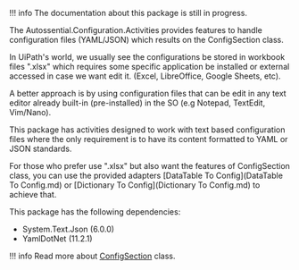 !!! info
    The documentation about this package is still in progress.

The Autossential.Configuration.Activities provides features to handle configuration files (YAML/JSON) which results on the ConfigSection class.

In UiPath's world, we usually see the configurations be stored in workbook files ".xlsx" which requires some specific application be installed or external accessed in case we want edit it. (Excel, LibreOffice, Google Sheets, etc).

A better approach is by using configuration files that can be edit in any text editor already built-in (pre-installed) in the SO (e.g Notepad, TextEdit, Vim/Nano).

This package has activities designed to work with text based configuration files where the only requirement is to have its content formatted to YAML or JSON standards.

For those who prefer use ".xlsx" but also want the features of ConfigSection class, you can use the provided adapters [DataTable To Config](DataTable To Config.md) or [Dictionary To Config](Dictionary To Config.md) to achieve that.

This package has the following dependencies:

- System.Text.Json (6.0.0)
- YamlDotNet (11.2.1)

!!! info
    Read more about [ConfigSection](_config-section.md) class.
